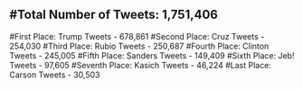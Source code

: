 #Total Number of Tweets: 1,751,406 
---
#First Place: Trump Tweets - 678,861
#Second Place: Cruz Tweets - 254,030
#Third Place: Rubio Tweets - 250,687
#Fourth Place: Clinton Tweets - 245,005
#Fifth Place: Sanders Tweets - 149,409
#Sixth Place: Jeb! Tweets - 97,605
#Seventh Place: Kasich Tweets - 46,224
#Last Place: Carson Tweets - 30,503
